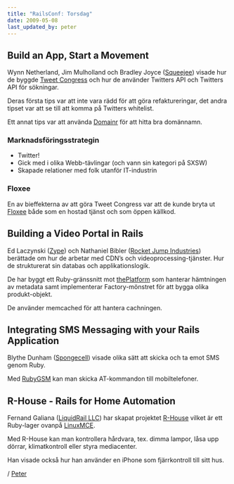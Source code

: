 ```yaml
---
title: "RailsConf: Torsdag"
date: 2009-05-08
last_updated_by: peter
---
```

<h2 id="build_an_app_start_a_movement">Build an App, Start a Movement</h2>

<p>Wynn Netherland, Jim Mulholland och Bradley Joyce (<a href="http://squeejee.com/">Squeejee</a>) visade hur de byggde <a href="http://tweetcongress.org/">Tweet Congress</a> och hur de använder Twitters API och Twitters API för sökningar.</p>

<p>Deras första tips var att inte vara rädd för att göra refaktureringar, det andra tipset var att se till att komma på Twitters whitelist.</p>

<p>Ett annat tips var att använda <a href="http://domai.nr/">Domainr</a> för att hitta bra domännamn.</p>

<h3 id="marknadsfringsstrategin">Marknadsföringsstrategin</h3>

<ul>
<li>Twitter!</li>
<li>Gick med i olika Webb-tävlingar (och vann sin kategori på SXSW)</li>
<li>Skapade relationer med folk utanför IT-industrin</li>
</ul>

<h3 id="floxee">Floxee</h3>

<p>En av bieffekterna av att göra Tweet Congress var att de kunde bryta ut <a href="http://floxee.com/">Floxee</a> både som en hostad tjänst och som öppen källkod. </p>

<h2 id="building_a_video_portal_in_rails">Building a Video Portal in Rails</h2>

<p>Ed Laczynski (<a href="http://www.zype.com/">Zype</a>) och Nathaniel Bibler  (<a href="http://www.rocketjumpindustries.com/">Rocket Jump Industries</a>) berättade om hur de arbetar med CDN&#8217;s och videoprocessing-tjänster. Hur de strukturerat sin databas och applikationslogik.</p>

<p>De har byggt ett Ruby-gränssnitt mot <a href="http://www.theplatform.com/">thePlatform</a> som hanterar hämtningen av metadata samt implementerar Factory-mönstret för att bygga olika produkt-objekt.</p>

<p>De använder memcached för att hantera cachningen.</p>

<h2 id="integrating_sms_messaging_with_your_rails_application">Integrating SMS Messaging with your Rails Application</h2>

<p>Blythe Dunham (<a href="http://spongecell.com/">Spongecell</a>) visade olika sätt att skicka och ta emot SMS genom Ruby. </p>

<p>Med <a href="http://mobilehacking.org/index.php/RubyGSM">RubyGSM</a> kan man skicka AT-kommandon till mobiltelefoner.</p>

<h2 id="r_house_rails_for_home_automation">R-House - Rails for Home Automation</h2>

<p>Fernand Galiana (<a href="http://liquidrail.com/">LiquidRail LLC</a>) har skapat projektet <a href="http://github.com/derailed/rhouse/tree/master">R-House</a> vilket är ett Ruby-lager ovanpå <a href="http://linuxmce.com/">LinuxMCE</a>.</p>

<p>Med R-House kan man kontrollera hårdvara, tex. dimma lampor, låsa upp dörrar, klimatkontroll eller styra mediacenter.</p>

<p>Han visade också hur han använder en iPhone som fjärrkontroll till sitt hus.</p>

/ [Peter](/peter)
